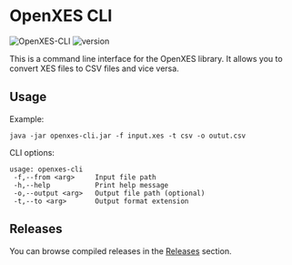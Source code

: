 # OpenXES CLI

![OpenXES-CLI](https://github.com/AutomatedProcessImprovement/openxes-cli/actions/workflows/build.yaml/badge.svg)
![version](https://img.shields.io/github/v/tag/AutomatedProcessImprovement/openxes-cli)

This is a command line interface for the OpenXES library. It allows you to convert XES files to CSV files and vice
versa.

## Usage

Example:

```shell
java -jar openxes-cli.jar -f input.xes -t csv -o outut.csv
```

CLI options:

```
usage: openxes-cli
 -f,--from <arg>     Input file path
 -h,--help           Print help message
 -o,--output <arg>   Output file path (optional)
 -t,--to <arg>       Output format extension
```

## Releases

You can browse compiled releases in the [Releases](https://github.com/AutomatedProcessImprovement/openxes-cli/releases)
section.
